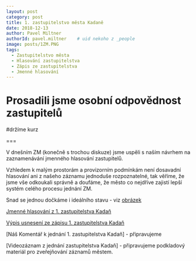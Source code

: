 ```yaml
---
layout: post
category: post
title: 1. zastupitelstvo města Kadaně
date: 2018-12-13
author: Pavel Miltner
authorId: pavel.miltner    # uid nekoho z _people
image: posts/1ZM.PNG
tags:
  - Zastupitelstvo města
  - Hlasování zastupitelstva
  - Zápis ze zastupitelstva
  - Jmenné hlasování
---
```


# Prosadili jsme osobní odpovědnost zastupitelů

#držíme kurz

===

V dnešním ZM (konečně s trochou diskuze) jsme uspěli s naším návrhem na zaznamenávání jmenného hlasování zastupitelů.

Vzhledem k malým prostorám a provizorním podmínkám není dosavadní hlasování ani z našeho záznamu jednoduše rozpoznatelné, 
tak věříme, že jsme vše odkoukali správně a doufáme, že město co nejdříve zajistí lepší systém celého procesu jednání ZM.

Snad se jednou dočkáme i ideálního stavu - viz [obrázek](https://drive.google.com/open?id=1S85Ho0ZK-MljFqZ-46oAWmLJxvxIuB6-) 



[Jmenné hlasování z 1. zastupitelstva Kadaň](https://drive.google.com/open?id=1vofemQrGNcrVGneKkquDiOwwJ_vz19pY) 

[Výpis usnesení ze zápisu 1. zastupitelstva Kadaň](http://www.mesto-kadan.cz/obcan/8773/vypis-usneseni-ze-zapisu-z-1-zasedani-zastupitelstva-mesta)

[Náš Komentář k jednání 1. zastupitelstva Kadaň] - připravujeme 

[Videozáznam z jednání zastupitelstva Kadaň] - připravujeme podkladový materiál pro zveřejňování záznamů městem.

